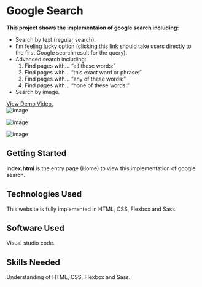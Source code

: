# Google Search
**This project shows the implementaion of google search including:**
- Search by text (regular search).
- I'm feeling lucky option (clicking this link should take users directly to the first Google search result for the query).
- Advanced search including:
  1. Find pages with… “all these words:”
    1. Find pages with… “this exact word or phrase:”
    2. Find pages with… “any of these words:”
    3. Find pages with… “none of these words:”
- Search by image.

[View Demo Video.](https://youtu.be/eGRyIeaFnyM)
<br>
![image](https://user-images.githubusercontent.com/74314248/111274784-1696ad80-863e-11eb-862d-fe99ec95e2ca.png)

![image](https://user-images.githubusercontent.com/74314248/111274878-35953f80-863e-11eb-94ed-4c7ab8106156.png)

![image](https://user-images.githubusercontent.com/74314248/111275042-61182a00-863e-11eb-8a52-c53cebea8a26.png)

## Getting Started
**index.html** is the entry page (Home) to view this implementation of google search.

## Technologies Used
This website is fully implemented in HTML, CSS, Flexbox and Sass.

## Software Used
Visual studio code.

## Skills Needed
Understanding of HTML, CSS, Flexbox and Sass.

